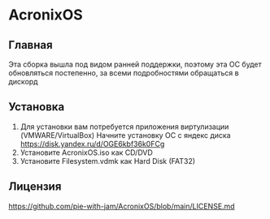 # AcronixOS

## Главная

Эта сборка вышла под видом ранней поддержки, поэтому эта ОС будет обновляться постепенно,
за всеми подробностями обращаться в дискорд

## Установка

1) Для установки вам потребуется приложения виртулизации (VMWARE/VirtualBox)
Начните установку ОС с яндекс диска
https://disk.yandex.ru/d/OGE6kbf36k0FCg
2) Установите AcronixOS.iso как CD/DVD
3) Установите Filesystem.vdmk как Hard Disk (FAT32)

## Лицензия

https://github.com/pie-with-jam/AcronixOS/blob/main/LICENSE.md
